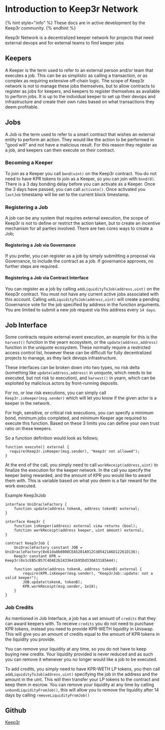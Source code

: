 # Introduction to Keep3r Network

{% hint style="info" %}
These docs are in active development by the Keep3r community.
{% endhint %}

Keep3r Network is a decentralized keeper network for projects that need external devops and for external teams to find keeper jobs

## Keepers

A Keeper is the term used to refer to an external person and/or team that executes a job. This can be as simplistic as calling a transaction, or as complex as requiring extensive off-chain logic. The scope of Keep3r network is not to manage these jobs themselves, but to allow contracts to register as jobs for keepers, and keepers to register themselves as available to perform jobs. It is up to the individual keeper to set up their devops and infrastructure and create their own rules based on what transactions they deem profitable.

## Jobs

A Job is the term used to refer to a smart contract that wishes an external entity to perform an action. They would like the action to be performed in "good will" and not have a malicious result. For this reason they register as a job, and keepers can then execute on their contract.

### Becoming a Keeper

To join as a Keeper you call `bond(uint)` on the Keep3r contract. You do not need to have KPR tokens to join as a Keeper, so you can join with `bond(0)`. There is a 3 day bonding delay before you can activate as a Keeper. Once the 3 days have passed, you can call `activate()`. Once activated you `lastJob` timestamp will be set to the current block timestamp.

### Registering a Job

A job can be any system that requires external execution, the scope of Keep3r is not to define or restrict the action taken, but to create an incentive mechanism for all parties involved. There are two cores ways to create a Job;

#### Registering a Job via Governance

If you prefer, you can register as a job by simply submitting a proposal via Governance, to include the contract as a job. If governance approves, no further steps are required.

#### Registering a Job via Contract Interface

You can register as a job by calling `addLiquidityToJob(address,uint)` on the Keep3r contract. You must not have any current active jobs associated with this account. Calling `addLiquidityToJob(address,uint)` will create a pending Governance vote for the job specified by address in the function arguments. You are limited to submit a new job request via this address every `14 days`.

## Job Interface

Some contracts require external event execution, an example for this is the `harvest()` function in the yearn ecosystem, or the `update(address,address)` function in the uniquote ecosystem. These normally require a restricted access control list, however these can be difficult for fully decentralized projects to manage, as they lack devops infrastructure.

These interfaces can be broken down into two types, no risk delta (something like `update(address,address)` in uniquote, which needs to be executed, but not risk to execution), and `harvest()` in yearn, which can be exploited by malicious actors by front-running deposits.

For no, or low risk executions, you can simply call `Keep3r.isKeeper(msg.sender)` which will let you know if the given actor is a keeper in the network.

For high, sensitive, or critical risk executions, you can specify a minimum bond, minimum jobs completed, and minimum Keeper age required to execute this function. Based on these 3 limits you can define your own trust ratio on these keepers.

So a function definition would look as follows;

```
function execute() external {
  require(Keep3r.isKeeper(msg.sender), "Keep3r not allowed");
}
```

At the end of the call, you simply need to call `workReceipt(address,uint)` to finalize the execution for the keeper network. In the call you specify the keeper being rewarded, and the amount of KPR you would like to award them with. This is variable based on what you deem is a fair reward for the work executed.

Example Keep3rJob

```
interface UniOracleFactory {
    function update(address tokenA, address tokenB) external;
}

interface Keep3r {
    function isKeeper(address) external view returns (bool);
    function workReceipt(address keeper, uint amount) external;
}

contract Keep3rJob {
    UniOracleFactory constant JOB = UniOracleFactory(0x61da8b0808CEA5281A912Cd85421A6D12261D136);
    Keep3r constant KPR = Keep3r(0x1cEB5cB57C4D4E2b2433641b95Dd330A33185A44);

    function update(address tokenA, address tokenB) external {
        require(KPR.isKeeper(msg.sender), "Keep3rJob::update: not a valid keeper");
        JOB.update(tokenA, tokenB);
        KPR.workReceipt(msg.sender, 1e18);
    }
}
```

### Job Credits

As mentioned in Job Interface, a job has a set amount of `credits` that they can award keepers with. To receive `credits` you do not need to purchase KPR tokens, instead you need to provide KPR-WETH liquidity in Uniswap. This will give you an amount of credits equal to the amount of KPR tokens in the liquidity you provide.

You can remove your liquidity at any time, so you do not have to keep buying new credits. Your liquidity provided is never reduced and as such you can remove it whenever you no longer would like a job to be executed.

To add credits, you simply need to have KPR-WETH LP tokens, you then call `addLiquidityToJob(address,uint)` specifying the job in the address and the amount in the uint. This will then transfer your LP tokens to the contract and keep them in escrow. You can remove your liquidity at any time by calling `unbondLiquidityFromJob()`, this will allow you to remove the liquidity after 14 days by calling `removeLiquidityFromJob()`

## Github

[Keep3r](https://github.com/keep3r-network/keep3r.network)
